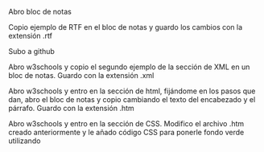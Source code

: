 Abro bloc de notas

Copio ejemplo de RTF en el bloc de notas y guardo los cambios con la extensión .rtf

Subo a github

Abro w3schools y copio el segundo ejemplo de la sección de XML en un bloc de notas. Guardo con la extensión .xml

Abro w3schools y entro en la sección de html, fijándome en los pasos que dan, abro el bloc de notas y copio cambiando el texto del encabezado y el párrafo. Guardo con la extensión .htm

Abro w3schools y entro en la sección de CSS. Modifico el archivo .htm creado anteriormente y le añado código CSS para ponerle fondo verde utilizando <style>
  
  
Subo los archivos .xml y .htm, compruebo que este último funciona en rawgit.
